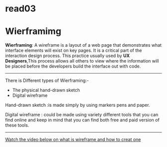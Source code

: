# read03

# Wierframimg

<!-- Definition -->

**Wierframing**: A wireframe is a layout of a web page that demonstrates what interface elements will exist on key pages. It is a critical part of the interaction design process. This practice usually used by **UX Designers**,This process allows all others to view where the information will be placed before the developers build the interface out with code.

---

<!-- List -->

There is Different types of Wierframing:-

- The physical hand-drawn sketch
- Digital wireframe

Hand-drawn sketch
:is made simply by using markers pens and paper.

Digital wireframe
: could be made using variety different tools that you can find online and keep in mind that you can find both free and paid version of these tools.

-------

<!-- Link -->

[Watch the video below on what is wireframe and how to creat one](https://www.google.com "Google's Homepage")
